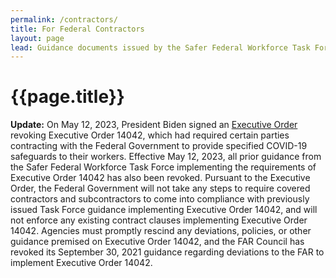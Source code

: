 ```yaml
---
permalink: /contractors/
title: For Federal Contractors
layout: page
lead: Guidance documents issued by the Safer Federal Workforce Task Force or OMB, related to the Task Force’s mission
---
```



# {{page.title}}
<div
  class="usa-summary-box"
  role="region"
  aria-labelledby="summary-box-key-information"
> 
  <div class="usa-summary-box__body">
    <div class="usa-summary-box__text">
      <p><strong>Update:</strong> On May 12, 2023, President Biden signed an <a href="https://www.whitehouse.gov/briefing-room/presidential-actions/2023/05/09/executive-order-on-moving-beyond-covid-19-vaccination-requirements-for-federal-workers/" target="_blank" rel="noopener">Executive Order</a> revoking Executive Order 14042, which had required certain parties contracting with the Federal Government to provide specified COVID-19 safeguards to their workers. Effective May 12, 2023, all prior guidance from the Safer Federal Workforce Task Force implementing the requirements of Executive Order 14042 has also been revoked. Pursuant to the Executive Order, the Federal Government will not take any steps to require covered contractors and subcontractors to come into compliance with previously issued Task Force guidance implementing Executive Order 14042, and will not enforce any existing contract clauses implementing Executive Order 14042. Agencies must promptly rescind any deviations, policies, or other guidance premised on Executive Order 14042, and the FAR Council has revoked its September 30, 2021 guidance regarding deviations to the FAR to implement Executive Order 14042.</p> 
    </div>
  </div>
</div>
<br />
